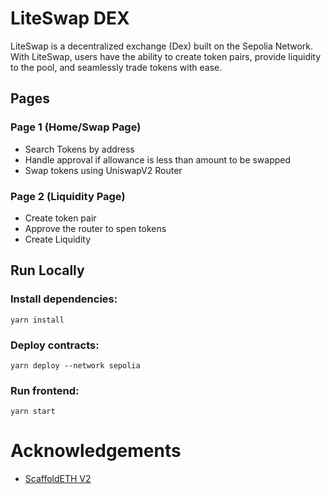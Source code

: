 # LiteSwap DEX

LiteSwap is a decentralized exchange (Dex) built on the Sepolia Network. With LiteSwap, users have the ability to create token pairs, provide liquidity to the pool, and seamlessly trade tokens with ease.

## Pages

### Page 1 (Home/Swap Page)

- Search Tokens by address
- Handle approval if allowance is less than amount to be swapped
- Swap tokens using UniswapV2 Router

### Page 2 (Liquidity Page)

- Create token pair
- Approve the router to spen tokens
- Create Liquidity

## Run Locally

### Install dependencies:

```shell
yarn install
```

### Deploy contracts:

```shell
yarn deploy --network sepolia
```

### Run frontend:

```shell
yarn start
```

# Acknowledgements

- [ScaffoldETH V2](https://github.com/scaffold-eth/se-2)
